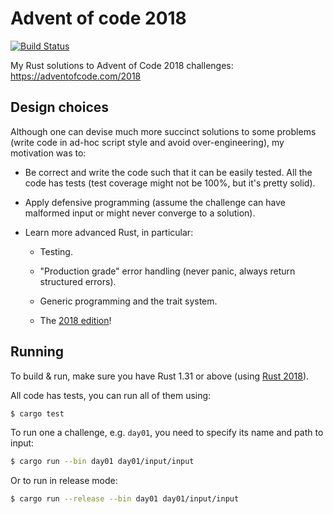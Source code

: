 # Advent of code 2018

[![Build Status](https://travis-ci.org/pawroman/advent-of-rust-2018.svg?branch=master)](https://travis-ci.org/pawroman/advent-of-rust-2018)

My Rust solutions to Advent of Code 2018 challenges:
https://adventofcode.com/2018

## Design choices

Although one can devise much more succinct solutions
to some problems (write code in ad-hoc script
style and avoid over-engineering), my motivation was to:

* Be correct and write the code such that it can be
  easily tested.  All the code has tests (test
  coverage might not be 100%, but it's pretty solid).
  
* Apply defensive programming (assume the challenge
  can have malformed input or might never
  converge to a solution).
  
* Learn more advanced Rust, in particular:

    * Testing.

    * "Production grade" error handling (never
      panic, always return structured errors).
      
    * Generic programming and the trait system.
    
    * The [2018 edition][2018]!

## Running

To build & run, make sure you have Rust 1.31 or
above (using [Rust 2018][2018]).

All code has tests, you can run all of them using:

```bash
$ cargo test
```

To run one a challenge, e.g. `day01`, you need
to specify its name and path to input:

```bash
$ cargo run --bin day01 day01/input/input
```

Or to run in release mode:

```bash
$ cargo run --release --bin day01 day01/input/input
```

[2018]: https://rust-lang-nursery.github.io/edition-guide/rust-2018/index.html